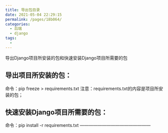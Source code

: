 ```yaml
---
title: 导出包目录
date: 2021-05-04 22:29:15
permalink: /pages/18b064/
categories:
  - 后端
  - django
tags:
  - 
---
```

导出Django项目所安装的包和快速安装Django项目所需要的包

## 导出项目所安装的包：

命令：pip freeze > requirements.txt
注意：requirements.txt的内容是项目所安装的包；

## 快速安装Django项目所需要的包：

命令：pip install -r requirements.txt
————————————————

